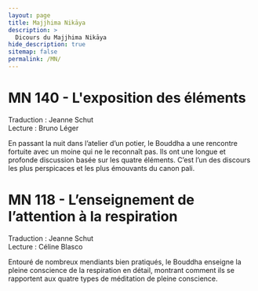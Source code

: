 ```yaml
---
layout: page
title: Majjhima Nikāya
description: >
  Dicours du Majjhima Nikāya
hide_description: true
sitemap: false
permalink: /MN/
---
```


# MN 140 - L'exposition des éléments 

Traduction : Jeanne Schut<br/>
Lecture : Bruno Léger

En passant la nuit dans l’atelier d’un potier, le Bouddha a une rencontre fortuite avec un moine qui ne le reconnaît pas. Ils ont une longue et profonde discussion basée sur les quatre éléments. C’est l’un des discours les plus perspicaces et les plus émouvants du canon pali.

# MN 118 - L’enseignement de l’attention à la respiration

Traduction : Jeanne Schut<br/>
Lecture : Céline Blasco

Entouré de nombreux mendiants bien pratiqués, le Bouddha enseigne la pleine conscience de la respiration en détail, montrant comment ils se rapportent aux quatre types de méditation de pleine conscience.

